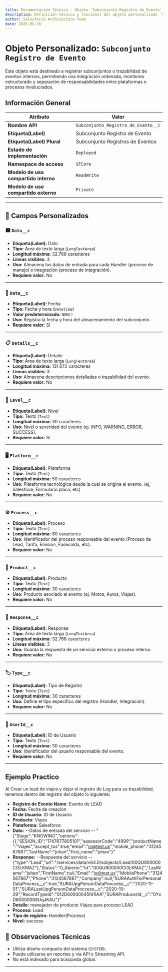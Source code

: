 ```yaml
---
title: Documentación Técnica - Objeto `Subconjunto Registro de Evento`
description: Definición técnica y funcional del objeto personalizado `Subconjunto_Registro_de_Evento__c` en Salesforce, incluyendo sus campos y características clave.
author: Salesforce Architecture Team
date: 2025-05-16
---
```


# Objeto Personalizado: `Subconjunto Registro de Evento`
Este objeto está destinado a registrar subconjuntos o trazabilidad de eventos internos, permitiendo una integración ordenada, monitoreo estructurado y separación de responsabilidades entre plataformas o procesos involucrados.

##  Información General

| Atributo                        | Valor                              |
|---------------------------------|------------------------------------|
| **Nombre API**                  | `Subconjunto_Registro_de_Evento__c`|
| **Etiqueta(Label)**             | Subconjunto Registro de Evento     |
| **Etiqueta(Label) Plural**      | Subconjunto Registros de Eventos   |
| **Estado de implementación**    | `Deployed`                         |
| **Namespace de acceso**         | `SFCore`                           |
| **Modelo de uso compartido interno** | `ReadWrite`                   |
| **Modelo de uso compartido externo** | `Private`                     |

---

## 🧾 Campos Personalizados

### 🟦 `Data__c`
- **Etiqueta(Label):** Dato
- **Tipo:** Área de texto larga (`LongTextArea`)
- **Longitud máxima:** 32.768 caracteres
- **Líneas visibles:** 3
- **Uso:** Almacena los datos de entrada para cada Handler (proceso de manejo) o integración (proceso de integración).
- **Requiere valor:** No

---

### 📅 `Date__c`
- **Etiqueta(Label):** Fecha
- **Tipo:** Fecha y hora (`DateTime`)
- **Valor predeterminado:** `NOW()`
- **Uso:** Registra la fecha y hora del almacenamiento del subconjunto.
- **Requiere valor:** Sí

---

### 📋 `Details__c`
- **Etiqueta(Label):** Detalle
- **Tipo:** Área de texto larga (`LongTextArea`)
- **Longitud máxima:** 131.072 caracteres
- **Líneas visibles:** 3
- **Uso:** Almacena descripciones detalladas o trazabilidad del evento.
- **Requiere valor:** No

---

### 🧭 `Level__c`
- **Etiqueta(Label):** Nivel
- **Tipo:** Texto (`Text`)
- **Longitud máxima:** 30 caracteres
- **Uso:** Nivel o severidad del evento (ej. INFO, WARNING, ERROR, SUCCESS).
- **Requiere valor:** Sí

---

### 🖥️ `Platform__c`
- **Etiqueta(Label):** Plataforma
- **Tipo:** Texto (`Text`)
- **Longitud máxima:** 50 caracteres
- **Uso:** Plataforma tecnológica desde la cual se origina el evento. (ej, Salesfoce, Formulario placa, etc)
- **Requiere valor:** No

---

### ⚙️ `Process__c`
- **Etiqueta(Label):** Proceso
- **Tipo:** Texto (`Text`)
- **Longitud máxima:** 80 caracteres
- **Uso:** Identificador del proceso responsable del evento (Proceso de Lead, Tarifa, Emision, Fasecolda, etc).
- **Requiere valor:** No

---

### 🛒 `Product__c`
- **Etiqueta(Label):** Producto
- **Tipo:** Texto (`Text`)
- **Longitud máxima:** 30 caracteres
- **Uso:** Producto asociado al evento (ej. Motos, Autos, Viajes).
- **Requiere valor:** No

---

### 💬 `Response__c`
- **Etiqueta(Label):** Response
- **Tipo:** Área de texto larga (`LongTextArea`)
- **Longitud máxima:** 32.768 caracteres
- **Líneas visibles:** 3
- **Uso:** Guarda la respuesta de un servicio externo o proceso interno.
- **Requiere valor:** No

---

### 🏷️ `Type__c`
- **Etiqueta(Label):** Tipo de Registro
- **Tipo:** Texto (`Text`)
- **Longitud máxima:** 30 caracteres
- **Uso:** Define el tipo específico del registro (Handler, Integración).
- **Requiere valor:** No

---

### 👤 `UserId__c`
- **Etiqueta(Label):** ID de Usuario
- **Tipo:** Texto (`Text`)
- **Longitud máxima:** 30 caracteres
- **Uso:** Identificador del usuario responsable del evento.
- **Requiere valor:** No

---

## Ejemplo Practico
Al Crear un lead de viajes y dejar el registro de Log para su trazabilidad, tenemos dentro del registro del objeto lo siguiente:
- **Registro de Evento Name:** Evento de LEAD
- **Fecha:** Fecha de creación
- **ID de Usuario:** ID de Usuario
- **Producto:** Viajes
- **Plataforma:** Salesforce
- **Dato:** --Datos de entrada del servicio -- "{\"Stage\":\"KNOWING\",\"options\":{},\"SESION_ID\":\"1747677805101\",\"assessorCode\":\"4999\",\"productName\":\"Viajes\",\"accept_tos\":true,\"email\":\"jo@test.us\",\"mobile_phone\":\"3124567887\",\"lastName\":\"johan\",\"first_name\":\"johan\"}" 
- **Response:** --Respuesta del servicio -- {\"type\":\"Lead\",\"url\":\"/services/data/v64.0/sobjects/Lead/00QU900000Cl3LKMAZ\"},\"Status\":\"0_Abierto\",\"Id\":\"00QU900000Cl3LKMAZ\",\"LastName\":\"johan\",\"FirstName\":null,\"Email\":\"jo@test.us\",\"MobilePhone\":\"3124567887\",\"Phone\":\"3124567887\",\"Company\":null,\"SURAAuthForPersonalDataProcess__c\":true,\"SURAUpgPersonDataProccess__c\":\"2020-11-01\",\"SURALastUpgPersonDataProccess__c\":\"2020-10-29\",\"RecordTypeId\":\"012D60000045fd1IAA\",\"SURAProducerId__c\":\"0YxD60000008UqJKAU\"}"
- **Detalle:** manejador de producto Viajes para proceso LEAD
- **Proceso:** Lead
- **Tipo de registro:** Handler(Proceso)
- **Nivel:** success





## 🧠 Observaciones Técnicas

- Utiliza diseño compacto del sistema (`SYSTEM`).
- Puede utilizarse en reportes y vía API o Streaming API.
- No está indexado para búsqueda global.

---



